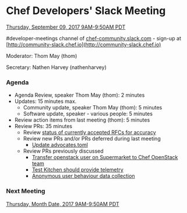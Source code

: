 # Chef Developers' Slack Meeting

[Thursday, September 09, 2017 9AM-9:50AM PDT](http://everytimezone.com/#2017-8-03,240,cn3)

\#developer-meetings channel of [chef-community.slack.com](http://chef-community.slack.com) - sign-up at [http://community-slack.chef.io](http://community-slack.chef.io)

Moderator:  Thom May (thom)

Secretary:  Nathen Harvey (nathenharvey)

### Agenda
* Agenda Review, speaker Thom May (thom): 2 minutes
* Updates: 15 minutes max.
  * Community update, speaker Thom May (thom): 5 minutes
  * Software update, speaker - various people: 5 minutes
* Review action items from last meeting (thom): 5 minutes
* Review PRs:  35 minutes
  * Review [status of currently accepted RFCs for accuracy](https://chef.github.io/chef-rfc/)
  * Review new PRs and/or PRs deferred during last meeting
    * [Update advocates.toml](https://github.com/chef/chef-rfc/pull/274)
  * Review PRs previously discussed
    * [Transfer openstack user on Supermarket to Chef OpenStack team](https://github.com/chef/chef-rfc/pull/272)
    * [Test Kitchen should provide telemetry](https://github.com/chef/chef-rfc/pull/270)
    * [Anonymous user behaviour data collection](https://github.com/chef/chef-rfc/pull/269)

### Next Meeting

[Thursday, Month Date, 2017 9AM-9:50AM PDT](http://everytimezone.com/#2017-4-14,240,cn3)
